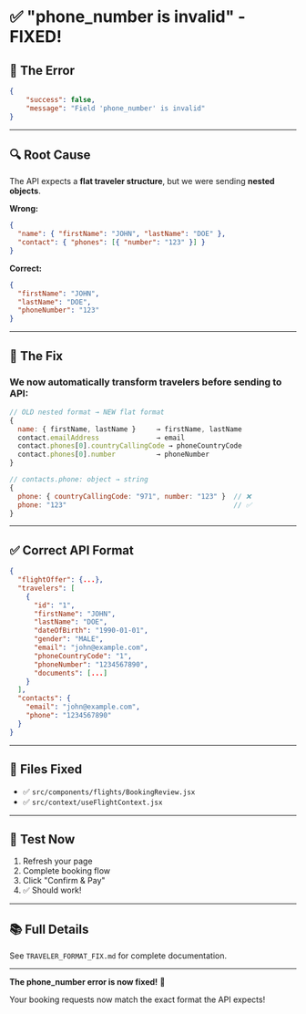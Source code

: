 # ✅ "phone_number is invalid" - FIXED!

## 🐛 The Error
```json
{
    "success": false,
    "message": "Field 'phone_number' is invalid"
}
```

---

## 🔍 Root Cause

The API expects a **flat traveler structure**, but we were sending **nested objects**.

**Wrong:**
```json
{
  "name": { "firstName": "JOHN", "lastName": "DOE" },
  "contact": { "phones": [{ "number": "123" }] }
}
```

**Correct:**
```json
{
  "firstName": "JOHN",
  "lastName": "DOE",
  "phoneNumber": "123"
}
```

---

## 🔧 The Fix

### We now **automatically transform** travelers before sending to API:

```javascript
// OLD nested format → NEW flat format
{
  name: { firstName, lastName }     → firstName, lastName
  contact.emailAddress              → email
  contact.phones[0].countryCallingCode → phoneCountryCode
  contact.phones[0].number          → phoneNumber
}

// contacts.phone: object → string
{
  phone: { countryCallingCode: "971", number: "123" }  // ❌
  phone: "123"                                         // ✅
}
```

---

## ✅ Correct API Format

```json
{
  "flightOffer": {...},
  "travelers": [
    {
      "id": "1",
      "firstName": "JOHN",
      "lastName": "DOE",
      "dateOfBirth": "1990-01-01",
      "gender": "MALE",
      "email": "john@example.com",
      "phoneCountryCode": "1",
      "phoneNumber": "1234567890",
      "documents": [...]
    }
  ],
  "contacts": {
    "email": "john@example.com",
    "phone": "1234567890"
  }
}
```

---

## 📁 Files Fixed

- ✅ `src/components/flights/BookingReview.jsx`
- ✅ `src/context/useFlightContext.jsx`

---

## 🧪 Test Now

1. Refresh your page
2. Complete booking flow
3. Click "Confirm & Pay"
4. ✅ Should work!

---

## 📚 Full Details

See `TRAVELER_FORMAT_FIX.md` for complete documentation.

---

**The phone_number error is now fixed!** 🎉

Your booking requests now match the exact format the API expects!

